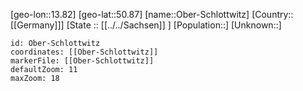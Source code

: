 ﻿---
location: [50.87,13.82]
mapzoom: [7,12] 
mapmarker: city 
type: City
tags:
- geo/City


SpocWebEntityId: 33018
isDeleted: false
confidential: public

---
[geo-lon::13.82]
[geo-lat::50.87]
[name::Ober-Schlottwitz]
[Country::[[Germany]]]
[State :: [[../../Sachsen]] ]
[Population::]
[Unknown::]


```leaflet
id: Ober-Schlottwitz
coordinates: [[Ober-Schlottwitz]]
markerFile: [[Ober-Schlottwitz]]
defaultZoom: 11 
maxZoom: 18
```
